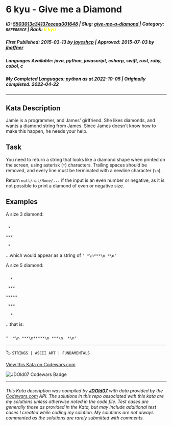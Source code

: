 # 6 kyu - Give me a Diamond

##### **ID**: [5503013e34137eeeaa001648](https://www.codewars.com/kata/5503013e34137eeeaa001648) | **Slug**: [give-me-a-diamond](https://www.codewars.com/kata/5503013e34137eeeaa001648) | **Category**: `REFERENCE` | **Rank**: <span style="color:yellow">6 kyu</span>

##### **First Published**: 2015-03-13 ***by*** [jayeshcp](https://www.codewars.com/users/jayeshcp) | **Approved**: 2015-07-03 ***by*** [jhoffner](https://www.codewars.com/users/jhoffner)

##### **Languages Available**: java, python, javascript, csharp, swift, rust, ruby, cobol, c

##### **My Completed Languages**: python ***as at*** 2022-10-05 | **Originally completed**: 2022-04-22

---

## Kata Description


Jamie is a programmer, and James' girlfriend. She likes diamonds, and wants a diamond string from James. Since James doesn't know how to make this happen, he needs your help.



## Task



You need to return a string that looks like a diamond shape when printed on the screen, using asterisk (`*`) characters. Trailing spaces should be removed, and every line must be terminated with a newline character (`\n`).



Return `null/nil/None/...` if the input is an even number or negative, as it is not possible to print a diamond of even or negative size.





## Examples



A size 3 diamond:



```

 *

***

 *

```



...which would appear as a string of `" *\n***\n *\n"`





A size 5 diamond:



```

  *

 ***

*****

 ***

  *

```



...that is: 

```

"  *\n ***\n*****\n ***\n  *\n"

```



---


🏷 `STRINGS | ASCII ART | FUNDAMENTALS`


[View this Kata on Codewars.com](https://www.codewars.com/kata/5503013e34137eeeaa001648)

![](https://www.codewars.com/users/jdold07/badges/large "JDOld07 Codewars Badge")

---

###### *This Kata description was compiled by [**JDOld07**](https://tpstech.dev) with data provided by the [Codewars.com](https://www.codewars.com) API.  The solutions in this repo associated with this kata are my solutions unless otherwise noted in the code file.  Test cases are generally those as provided in the Kata, but may include additional test cases I created while coding my solution.  My solutions are not always commented as the solutions are rarely submitted with comments.*
